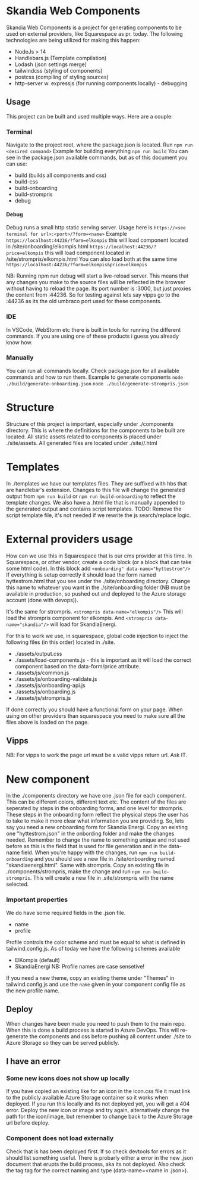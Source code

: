 # Skandia Web Components

Skandia Web Components is a project for generating components to be used on external providers, like Squarespace as pr. today.
The following technologies are being utilized for making this happen:
* NodeJs > 14
* Handlebars.js (Template compilation)
* Lodash (json settings merge)
* tailwindcss (styling of components)
* postcss (compiling of styling sources)
* http-server w. expressjs (for running components locally) - debugging

## Usage
This project can be built and used multiple ways. Here are a couple:
### Terminal
Navigate to the project root, where the package.json is located. Run `npm run <desired command>`
Example for building everything
`npm run build`
You can see in the package.json available commands, but as of this document you can use:
* build (builds all components and css)
* build-css
* build-onboarding
* build-strompris
* debug

#### Debug
Debug runs a small http static serving server. Usage here is 
`https://<see terminal for url>:<port>/?form=<name>`
Example
`https://localhost:44236/?form=elkompis` this will load component located in /site/onboarding/elkompis.html
`https://localhost:44236/?price=elkompis` this will load component located in /site/strompris/elkompis.html
You can also load both at the same time
`https://localhost:44236/?form=elkompis&price=elkompis`

NB: Running npm run debug will start a live-reload server. This means that any changes you make to the source files will be reflected in the browser without having to reload the page.
Its port number is :3000, but just proxies the content from :44236. So for testing against lets say vipps go to the :44236 as its the old umbraco port used for these components. 

### IDE
In VSCode, WebStorm etc there is built in tools for running the different commands. If you are using one of these products i guess you already know how.

### Manually 
You can run all commands locally. Check package.json for all available commands and how to run them. 
Example to generate components
`node ./build/generate-onboarding.json`
`node ./build/generate-strompris.json`

# Structure
Structure of this project is important, especially under ./components directory. 
This is where the definitions for the components to be built are located.
All static assets related to components is placed under ./site/assets. 
All generated files are located under ./site/<type>/<name>.html

# Templates
In ./templates we have our templates files. They are suffixed with hbs that are handlebar's extension. 
Changes to this file will change the generated output from `npm run build` or `npm run build-onboarding` to reflect the template changes. 
We also have a .html file that is manually appended to the generated output and contains script templates.
TODO: Remove the script template file, it's not needed if we rewrite the js search/replace logic.

# External providers usage
How can we use this in Squarespace that is our cms provider at this time. 
In Squarespace, or other vendor, create a code block (or a block that can take some html code).
In this block add `<onboarding" data-name="hyttestrom"/>`
If everything is setup correctly it should load the form named hyttestrom.html that you see under the ./site/onboarding directory.
Change this name to whatever you want in the ./site/onboarding folder (NB must be available in production, so pushed out and deployed to the Azure storage account (done with devops)).

It's the same for strompris. 
`<strompris data-name="elkompis"/>`
This will load the strompris component for elkompis.
And `<strompris data-name="skandia"/>` will load for SkandiaEnergi.

For this to work we use, in squarespace, global code injection to inject the following files (in this order) located in ./site.
* ./assets/output.css
* ./assets/load-components.js - this is important as it will load the correct component based on the data-form/price attribute.
* ./assets/js/common.js
* ./assets/js/onboarding-validate.js
* ./assets/js/onboarding-api.js
* ./assets/js/onboarding.js
* ./assets/js/strompris.js

If done correctly you should have a functional form on your page. When using on other providers than squarespace you need to make sure all the files above is loaded on the page.

## Vipps
NB: For vipps to work the page url must be a valid vipps return url. Ask IT. 

# New component
In the ./components directory we have one .json file for each component. 
This can be different colors, different text etc. 
The content of the files are seperated by steps in the onboarding forms, and one level for strompris.
These steps in the onboarding form reflect the physical steps the user has to take to make it more clear what information you are providing.
So, lets say you need a new onboarding form for Skandia Energi. Copy an existing one "hyttestrom.json" in the onbording folder and make the changes needed.
Remember to change the name to something unique and not used before as this is the field that is used for file generation and in the data-name field.
When you're happy with the changes, run `npm run build-onboarding` and you should see a new file in ./site/onboarding named "skandiaenergi.html".
Same with strompris. Copy an existing file in ./components/strompris, make the change and run `npm run build-strompris`. This will create a new file in .site/strompris with the name selected.

### Important properties
We do have some required fields in the .json file. 
* name
* profile 

Profile controls the color scheme and must be equal to what is defined in tailwind.config.js.
As of today we have the following schemes available
* ElKompis (default)
* SkandiaEnergi
NB: Profile names are case sensetive!

If you need a new theme, copy an existing theme under "Themes" in tailwind.config.js and use the `name` given in your component config file as the new profile name.

## Deploy
When changes have been made you need to push them to the main repo. When this is done a build process is started in Azure DevOps.
This will re-generate the components and css before pushing all content under ./site to Azure Storage so they can be served publicly. 

## I have an error
### Some new icons does not show up locally
If you have copied an existing like for an icon in the icon.css file it must link to the publicly available Azure Storage container so it works when deployed.
If you run this locally and its not deployed yet, you will get a 404 error. Deploy the new icon or image and try again, alternatively change the path for the icon/image, but remember to change back to the Azure Storage url before deploy.

### Component does not load externally
Check that is has been deployed first. If so check devtools for errors as it should list something useful. There is probarly either a error in the new .json document that erupts the build process, aka its not deployed.
Also check the tag tag for the correct naming and type (data-name=<name in .json>). 
